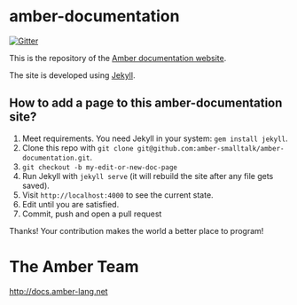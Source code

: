 amber-documentation
===================

[![Gitter](https://badges.gitter.im/Join%20Chat.svg)](https://gitter.im/amber-smalltalk/amber-documentation?utm_source=badge&utm_medium=badge&utm_campaign=pr-badge&utm_content=badge)

This is the repository of the [Amber documentation website](http://docs.amber-lang.net).

The site is developed using [Jekyll](http://jekyllrb.com/).

## How to add a page to this amber-documentation site?

1. Meet requirements. You need Jekyll in your system: `gem install jekyll`.
2. Clone this repo with `git clone git@github.com:amber-smalltalk/amber-documentation.git`.
3. `git checkout -b my-edit-or-new-doc-page`
4. Run Jekyll with `jekyll serve` (it will rebuild the site after any file gets saved).
5. Visit `http://localhost:4000` to see the current state.
6. Edit until you are satisfied.
7. Commit, push and open a pull request

Thanks! Your contribution makes the world a better place to program!

The Amber Team
=======
http://docs.amber-lang.net
